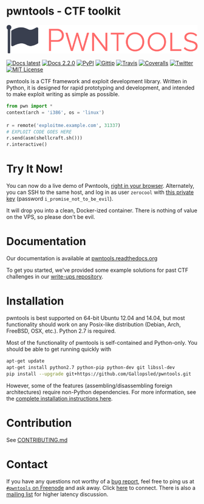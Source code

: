 # pwntools - CTF toolkit
![pwntools logo](docs/source/logo.png?raw=true)

[![Docs latest](https://readthedocs.org/projects/pwntools/badge/?version=latest)](https://pwntools.readthedocs.org/)
[![Docs 2.2.0](https://readthedocs.org/projects/pwntools/badge/?version=2.2.0)](https://pwntools.readthedocs.org/en/2.2.0)
[![PyPI](https://img.shields.io/pypi/v/pwntools.svg?style=flat)](https://pypi.python.org/pypi/pwntools/)
[![Gittip](https://img.shields.io/gittip/gallopsled.svg?style=flat)](https://www.gittip.com/gallopsled/)
[![Travis](https://travis-ci.org/Gallopsled/pwntools.svg?branch=master)](https://travis-ci.org/Gallopsled/pwntools)
[![Coveralls](https://img.shields.io/coveralls/Gallopsled/pwntools/master.svg)](https://coveralls.io/github/Gallopsled/pwntools?branch=master)
[![Twitter](https://img.shields.io/badge/twitter-pwntools-4099FF.svg?style=flat)](https://twitter.com/pwntools)
[![MIT License](https://img.shields.io/badge/license-MIT-blue.svg?style=flat)](http://choosealicense.com/licenses/mit/)

pwntools is a CTF framework and exploit development library. Written in Python, it is designed for rapid prototyping and development, and intended to make exploit writing as simple as possible.

```python
from pwn import *
context(arch = 'i386', os = 'linux')

r = remote('exploitme.example.com', 31337)
# EXPLOIT CODE GOES HERE
r.send(asm(shellcraft.sh()))
r.interactive()
```

# Try It Now!

You can now do a live demo of Pwntools, [right in your browser](http://demo.pwntools.com).  Alternately, you can SSH to the same host, and log in as user `zerocool` with [this private key][key] (password `i_promise_not_to_be_evil`).

It will drop you into a clean, Docker-ized container.  There is nothing of value on the VPS, so please don't be evil.

[key]: https://gist.githubusercontent.com/zachriggle/efa2e0080ae6de2e8344/raw/4b503e9db54f009d97477d03d4ba5678471f8ff0/id_rsa

# Documentation
Our documentation is available at [pwntools.readthedocs.org](https://pwntools.readthedocs.org/)

To get you started, we've provided some example solutions for past CTF challenges in our [write-ups repository](https://github.com/Gallopsled/pwntools-write-ups).

# Installation

pwntools is best supported on 64-bit Ubuntu 12.04 and 14.04, but most functionality should work on any Posix-like distribution (Debian, Arch, FreeBSD, OSX, etc.).  Python 2.7 is required.

Most of the functionality of pwntools is self-contained and Python-only.  You should be able to get running quickly with

```sh
apt-get update
apt-get install python2.7 python-pip python-dev git libssl-dev
pip install --upgrade git+https://github.com/Gallopsled/pwntools.git
```

However, some of the features (assembling/disassembling foreign architectures) require non-Python dependencies.  For more information, see the [complete installation instructions here](https://pwntools.readthedocs.org/en/latest/install.html).


# Contribution

See [CONTRIBUTING.md](CONTRIBUTING.md)

# Contact
If you have any questions not worthy of a [bug report](https://github.com/Gallopsled/pwntools/issues), feel free to ping us
at [`#pwntools` on Freenode](irc://irc.freenode.net/pwntools) and ask away.
Click [here](https://kiwiirc.com/client/irc.freenode.net/pwntools) to connect.
There is also a [mailing list](https://groups.google.com/forum/#!forum/pwntools-users) for higher latency discussion.
